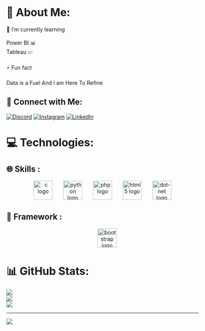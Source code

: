 # 💫 About Me:
🌱 I’m currently learning<br><br>Power BI  📊<br>Tableau 📈<br><br>⚡ Fun fact<br><br>Data is a Fuel And I am Here To Refine


## 💬 Connect with Me:
[![Discord](https://img.shields.io/badge/Discord-%237289DA.svg?logo=discord&logoColor=white)](https://discord.gg/shashankpanwar) [![Instagram](https://img.shields.io/badge/Instagram-%23E4405F.svg?logo=Instagram&logoColor=white)](https://instagram.com/shashankpanwar_) [![LinkedIn](https://img.shields.io/badge/LinkedIn-%230077B5.svg?logo=linkedin&logoColor=white)](https://linkedin.com/in/shashankpanwar) 

# 💻 Technologies:
  <h2> 🌐 Skills : </h2> 
  <div align="center">
    <img src="https://cdn.jsdelivr.net/gh/devicons/devicon/icons/c/c-original.svg" height="50" alt="c logo"  />
    <img width="20" />
    <img src="https://cdn.jsdelivr.net/gh/devicons/devicon/icons/python/python-original.svg" height="50" alt="python logo"  />
    <img width="20" />
    <img src="https://cdn.jsdelivr.net/gh/devicons/devicon/icons/php/php-original.svg" height="50" alt="php logo"  />
    <img width="20" />
    <img src="https://cdn.jsdelivr.net/gh/devicons/devicon/icons/html5/html5-original.svg" height="50" alt="html5 logo"  />
    <img width="20" />
    <img src="https://cdn.jsdelivr.net/gh/devicons/devicon/icons/dot-net/dot-net-original.svg" height="50" alt="dot-net logo"  />
</div>

<h2> 🧩 Framework : </h2>
<div align="center">
  <img width="20" />
  <img src="https://cdn.jsdelivr.net/gh/devicons/devicon/icons/bootstrap/bootstrap-original.svg" height="50" alt="bootstrap logo"  />
</div>

# 📊 GitHub Stats:
![](https://github-readme-stats.vercel.app/api?username=shashucpp&theme=dark&hide_border=false&include_all_commits=false&count_private=false)<br/>
![](https://github-readme-streak-stats.herokuapp.com/?user=shashucpp&theme=dark&hide_border=false)<br/>
![](https://github-readme-stats.vercel.app/api/top-langs/?username=shashucpp&theme=dark&hide_border=false&include_all_commits=false&count_private=false&layout=compact)

---
[![](https://visitcount.itsvg.in/api?id=shashucpp&icon=0&color=0)](https://visitcount.itsvg.in)

<!-- Proudly created with GPRM ( https://gprm.itsvg.in ) -->
